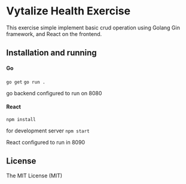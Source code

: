 Vytalize Health Exercise
=======
This exercise simple implement basic crud operation using Golang Gin framework, and React on the frontend.

## Installation and running

#### Go 
`go get`
`go run .`

go backend configured to run on 8080
#### React
`npm install`

for development server
`npm start`

React configured to run in 8090

## License
The MIT License (MIT) 
